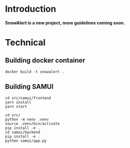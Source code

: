 # Introduction

#### SnowAlert is a new project, more guidelines coming soon.

# Technical

## Building docker container

~~~
docker build -t snowalert .
~~~

## Building SAMUI

~~~
cd src/samui/frontend
yarn install
yarn start
~~~

~~~
cd src/
python -m venv .venv
source .venv/bin/activate
pip install -e .
cd samui/backend
pip install -e .
python samui/app.py
~~~
